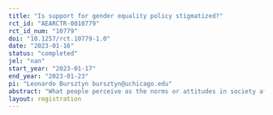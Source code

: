 ```yaml
---
title: "Is support for gender equality policy stigmatized?"
rct_id: "AEARCTR-0010779"
rct_id_num: "10779"
doi: "10.1257/rct.10779-1.0"
date: "2023-01-16"
status: "completed"
jel: "nan"
start_year: "2023-01-17"
end_year: "2023-01-23"
pi: "Leonardo Bursztyn bursztyn@uchicago.edu"
abstract: "What people perceive as the norms or attitudes in society affects important behavior. The authors document misperceptions about gender norms with nationally representative data, covering 80% of the world population. Do people feel compelled to answer in a certain way when asked about gender norms? This trial seeks to address this concern."
layout: registration
---
```


